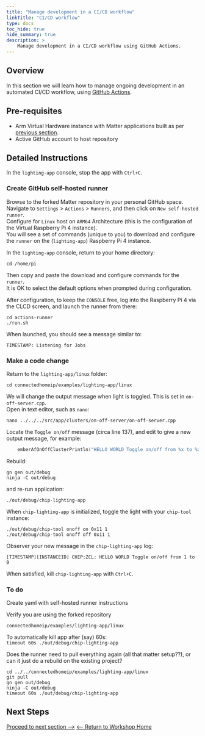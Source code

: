```yaml
---
title: "Manage development in a CI/CD workflow"
linkTitle: "CI/CD workflow"
type: docs
toc_hide: true
hide_summary: true
description: >
    Manage development in a CI/CD workflow using GitHub Actions.
---
```

## Overview

In this section we will learn how to manage ongoing development in an automated CI/CD workflow, using [GitHub Actions](https://github.com/features/actions).

## Pre-requisites

* Arm Virtual Hardware instance with Matter applications built as per [previous section](/devsummit22/build).
* Active GitHub account to host repository

## Detailed Instructions

In the `lighting-app` console, stop the app with `Ctrl+C`.

### Create GitHub self-hosted runner

Browse to the forked Matter repository in your personal GitHub space.\
Navigate to `Settings` > `Actions` > `Runners`, and then click on `New self-hosted runner`.\
Configure for `Linux` host on `ARM64` Architecture (this is the configuration of the Virtual Raspberry Pi 4 instance).\
You will see a set of commands (unique to you) to download and configure the `runner` on the (`lighting-app`) Raspberry Pi 4 instance.

In the `lighting-app` console, return to your home directory:
```console
cd /home/pi
```
Then copy and paste the download and configure commands for the `runner`.\
It is OK to select the default options when prompted during configuration.

After configuration, to keep the `CONSOLE` free, log into the Raspberry Pi 4 via the CLCD screen, and launch the runner from there:
```console
cd actions-runner
./run.sh
```
When launched, you should see a message similar to:
```
TIMESTAMP: Listening for Jobs
```
### Make a code change

Return to the `lighting-app/linux` folder:
```console 
cd connectedhomeip/examples/lighting-app/linux
```
We will change the output message when light is toggled. This is set in `on-off-server.cpp`.\
Open in text editor, such as `nano`:
```console
nano ../../../src/app/clusters/on-off-server/on-off-server.cpp
```
Locate the `Toggle on/off` message (circa line 137), and edit to give a new output message, for example:
```C
    emberAfOnOffClusterPrintln("HELLO WORLD Toggle on/off from %x to %x", currentValue, newValue);
```
Rebuild:
```console
gn gen out/debug
ninja -C out/debug
```
and re-run application:
```console
./out/debug/chip-lighting-app
```
When `chip-lighting-app` is initialized, toggle the light with your `chip-tool` instance:
```console
./out/debug/chip-tool onoff on 0x11 1
./out/debug/chip-tool onoff off 0x11 1
```
Observer your new message in the `chip-lighting-app` log:
```
[TIMESTAMP][INSTANCEID] CHIP:ZCL: HELLO WORLD Toggle on/off from 1 to 0
```
When satisfied, kill `chip-lighting-app` with `Ctrl+C`.

### To do

Create yaml with self-hosted runner instructions

Verify you are using the forked repository
```console
connectedhomeip/examples/lighting-app/linux
```
To automatically kill app after (say) 60s:\
`timeout 60s ./out/debug/chip-lighting-app`

Does the runner need to pull everything again (all that matter setup??), or can it just do a rebuild on the existing project?
```console
cd ../../connectedhomeip/examples/lighting-app/linux
git pull
gn gen out/debug
ninja -C out/debug
timeout 60s ./out/debug/chip-lighting-app
```

## Next Steps
[Proceed to next section -->](/devsummit22/knowledgecheck)
[<-- Return to Workshop Home](/devsummit22/#sections)